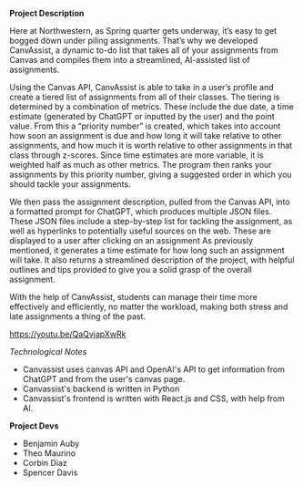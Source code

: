 **Project Description**

Here at Northwestern, as Spring quarter gets underway, it’s easy to get bogged down under piling assignments. That’s why we developed CanvAssist, a dynamic to-do list that takes all of your assignments from Canvas and compiles them into a streamlined, AI-assisted list of assignments. 

Using the Canvas API, CanvAssist is able to take in a user’s profile and create a tiered list of assignments from all of their classes. The tiering is determined by a combination of metrics. These include the due date, a time estimate (generated by ChatGPT or inputted by the user) and the point value. From this a “priority number” is created, which takes into account how soon an assignment is due and how long it will take relative to other assignments, and how much it is worth relative to other assignments in that class through z-scores. Since time estimates are more variable, it is weighted half as much as other metrics. The program then ranks your assignments by this priority number, giving a suggested order in which you should tackle your assignments.

We then pass the assignment description, pulled from the Canvas API, into a formatted prompt for ChatGPT, which produces multiple JSON files. These JSON files include a step-by-step list for tackling the assignment, as well as hyperlinks to potentially useful sources on the web. These are displayed to a user after clicking on an assignment As previously mentioned, it generates a time estimate for how long such an assignment will take. It also returns a streamlined description of the project, with helpful outlines and tips provided to give you a solid grasp of the overall assignment. 

With the help of CanvAssist, students can manage their time more effectively and efficiently, no matter the workload, making both stress and late assignments a thing of the past. 

https://youtu.be/QaQvjapXwRk 

*Technological Notes*

* Canvassist uses canvas API and OpenAI's API to get information from ChatGPT and from the user's canvas page.
* Canvassist's backend is written in Python
* Canvassist's frontend is written with React.js and CSS, with help from AI.

**Project Devs**

* Benjamin Auby
* Theo Maurino
* Corbin Diaz
* Spencer Davis

